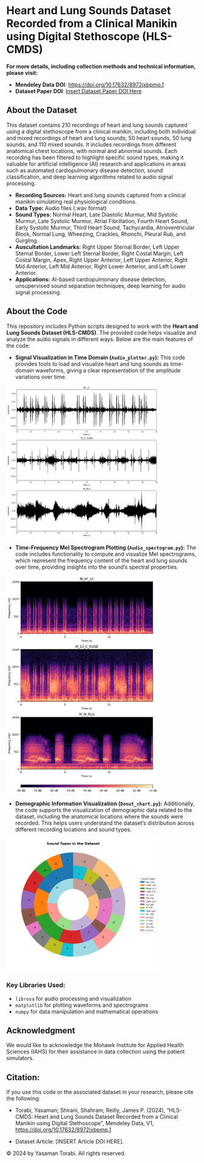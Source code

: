 # Heart and Lung Sounds Dataset Recorded from a Clinical Manikin using Digital Stethoscope (HLS-CMDS)


**For more details, including collection methods and technical information, please visit:**

- **Mendeley Data DOI**: https://doi.org/10.17632/8972jxbpmp.1
- **Dataset Paper DOI**: [Insert Dataset Paper DOI Here](https://doi.org/InsertDatasetPaperDOI)


## About the Dataset

This dataset contains 210 recordings of heart and lung sounds captured using a digital stethoscope from a clinical manikin, including both individual and mixed recordings of heart and lung sounds; 50 heart sounds, 50 lung sounds, and 110 mixed sounds. It includes recordings from different anatomical chest locations, with normal and abnormal sounds. Each recording has been filtered to highlight specific sound types, making it valuable for artificial intelligence (AI) research and applications in areas such as automated cardiopulmonary disease detection, sound classification, and deep learning algorithms related to audio signal processing.

- **Recording Sources:** Heart and lung sounds captured from a clinical manikin simulating real physiological conditions.
- **Data Type:** Audio files (.wav format)
- **Sound Types:** Normal Heart, Late Diastolic Murmur, Mid Systolic Murmur, Late Systolic Murmur, Atrial Fibrillation, Fourth Heart Sound, Early Systolic Murmur, Third Heart Sound, Tachycardia, Atrioventricular Block, Normal Lung, Wheezing, Crackles, Rhonchi, Pleural Rub, and Gurgling.
- **Auscultation Landmarks:** Right Upper Sternal Border, Left Upper Sternal Border, Lower Left Sternal Border, Right Costal Margin, Left Costal Margin, Apex, Right Upper Anterior, Left Upper Anterior, Right Mid Anterior, Left Mid Anterior, Right Lower Anterior, and Left Lower Anterior.
- **Applications:** AI-based cardiopulmonary disease detection, unsupervised sound separation techniques, deep learning for audio signal processing.


## About the Code

This repository includes Python scripts designed to work with the **Heart and Lung Sounds Dataset (HLS-CMDS)**. The provided code helps visualize and analyze the audio signals in different ways. Below are the main features of the code:

- **Signal Visualization in Time Domain (`Audio_plotter.py`):** 
  This code provides tools to load and visualize heart and lung sounds as time-domain waveforms, giving a clear representation of the amplitude variations over time.
<img src="Examples/Audio_plotter.png" alt="Audio Plotter Output" width="400"/>

- **Time-Frequency Mel Spectrogram Plotting (`Audio_spectogram.py`):** 
  The code includes functionality to compute and visualize Mel spectrograms, which represent the frequency content of the heart and lung sounds over time, providing insights into the sound’s spectral properties.
<img src="Examples/Audio_spectogram.png" alt="Audio Spectogram Output" width="400"/>

- **Demographic Information Visualization (`Donut_chart.py`):** 
  Additionally, the code supports the visualization of demographic data related to the dataset, including the anatomical locations where the sounds were recorded. This helps users understand the dataset’s distribution across different recording locations and sound types.
<img src="Examples/Donut_chart.png" alt="Donut Chart Output" width="400"/>

### Key Libraries Used:
- `librosa` for audio processing and visualization
- `matplotlib` for plotting waveforms and spectrograms
- `numpy` for data manipulation and mathematical operations

## Acknowledgment

We would like to acknowledge the Mohawk Institute for Applied Health Sciences (IAHS) for their assistance in data collection using the patient simulators.

## Citation:
If you use this code or the associated dataset in your research, please cite the following:
- Torabi, Yasaman; Shirani, Shahram; Reilly, James P. (2024),
“HLS-CMDS: Heart and Lung Sounds Dataset Recorded from a Clinical Manikin using Digital Stethoscope”,
Mendeley Data, V1, https://doi.org/10.17632/8972jxbpmp.1

- Dataset Article: [INSERT Article DOI HERE].

© 2024 by Yasaman Torabi. All rights reserved.

